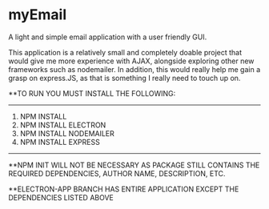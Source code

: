 # myEmail
A light and simple email application with a user friendly GUI.

This application is a relatively small and completely doable project that would give me more experience with AJAX, alongside exploring other new frameworks such as nodemailer. In addition, this would really help me gain a grasp on express.JS, as that is something I really need to touch up on.

**TO RUN YOU MUST INSTALL THE FOLLOWING:
************************************************
1. NPM INSTALL
2. NPM INSTALL ELECTRON
3. NPM INSTALL NODEMAILER
4. NPM INSTALL EXPRESS
************************************************
**NPM INIT WILL NOT BE NECESSARY AS PACKAGE STILL CONTAINS THE REQUIRED DEPENDENCIES, AUTHOR NAME, DESCRIPTION, ETC.

**ELECTRON-APP BRANCH HAS ENTIRE APPLICATION EXCEPT THE DEPENDENCIES LISTED ABOVE
